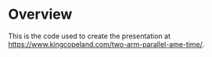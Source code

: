 # Overview

This is the code used to create the presentation at <a href="https://www.kingcopeland.com/two-arm-parallel-ame-time/" target="_blank">https://www.kingcopeland.com/two-arm-parallel-ame-time/</a>.
